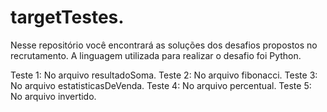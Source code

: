 # targetTestes.

Nesse repositório você encontrará as soluções dos desafios propostos no recrutamento. A linguagem utilizada para realizar o desafio foi Python.

Teste 1: No arquivo resultadoSoma.
Teste 2: No arquivo fibonacci.
Teste 3: No arquivo estatisticasDeVenda.
Teste 4: No arquivo percentual.
Teste 5: No arquivo invertido.





